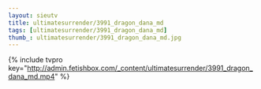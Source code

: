 ```yaml
--- 
layout: sieutv
title: ultimatesurrender/3991_dragon_dana_md
tags: [ultimatesurrender/3991_dragon_dana_md]
thumb_: ultimatesurrender/3991_dragon_dana_md.jpg
---
```

{% include tvpro key="http://admin.fetishbox.com/_content/ultimatesurrender/3991_dragon_dana_md.mp4" %} 
